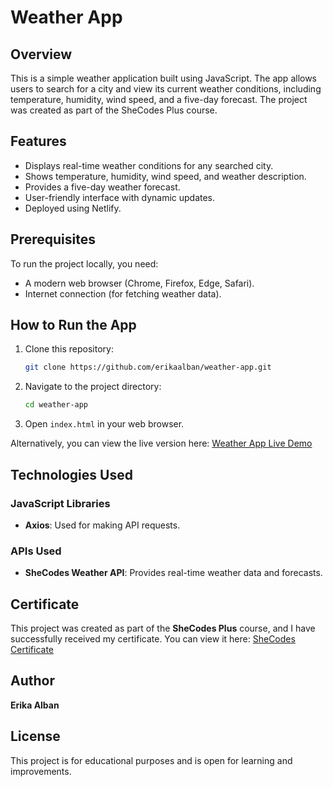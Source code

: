 # Weather App

## Overview
This is a simple weather application built using JavaScript. The app allows users to search for a city and view its current weather conditions, including temperature, humidity, wind speed, and a five-day forecast. The project was created as part of the SheCodes Plus course.

## Features
- Displays real-time weather conditions for any searched city.
- Shows temperature, humidity, wind speed, and weather description.
- Provides a five-day weather forecast.
- User-friendly interface with dynamic updates.
- Deployed using Netlify.

## Prerequisites
To run the project locally, you need:
- A modern web browser (Chrome, Firefox, Edge, Safari).
- Internet connection (for fetching weather data).

## How to Run the App
1. Clone this repository:
   ```sh
   git clone https://github.com/erikaalban/weather-app.git
   ```
2. Navigate to the project directory:
   ```sh
   cd weather-app
   ```
3. Open `index.html` in your web browser.

Alternatively, you can view the live version here:
[Weather App Live Demo](https://friendly-gecko-3c1bb4.netlify.app/)

## Technologies Used
### JavaScript Libraries
- **Axios**: Used for making API requests.

### APIs Used
- **SheCodes Weather API**: Provides real-time weather data and forecasts.

## Certificate
This project was created as part of the **SheCodes Plus** course, and I have successfully received my certificate. You can view it here:
[SheCodes Certificate](https://www.shecodes.io/certificates/b768db53b3e38b492d8b0da354844121)

## Author
**Erika Alban**

## License
This project is for educational purposes and is open for learning and improvements.
